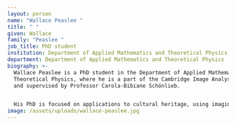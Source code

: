 ```yaml
---
layout: person
name: "Wallace Peaslee "
title: " "
given: Wallace
family: "Peaslee "
job_title: PhD student
institution: Department of Applied Mathematics and Theoretical Physics
department: Department of Applied Mathematics and Theoretical Physics
biography: >-
  Wallace Peaslee is a PhD student in the Department of Applied Mathematics and
  Theoretical Physics, where he is a part of the Cambridge Image Analysis Group
  and supervised by Professor Carola-Bibiane Schönlieb.


  His PhD is focused on applications to cultural heritage, using imaging data of multiple modalities to investigate historical manuscripts and old-master paintings. Before starting at Cambridge, Wallace completed bachelor’s degrees in mathematics and computer science at Duke University, where he began working on applications to cultural heritage with the research group ARTICT.
image: /assets/uploads/wallace-peaslee.jpg
---
```

